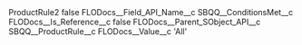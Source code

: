 <?xml version="1.0" encoding="UTF-8"?>
<CustomMetadata xmlns="http://soap.sforce.com/2006/04/metadata" xmlns:xsi="http://www.w3.org/2001/XMLSchema-instance" xmlns:xsd="http://www.w3.org/2001/XMLSchema">
    <label>ProductRule2</label>
    <protected>false</protected>
    <values>
        <field>FLODocs__Field_API_Name__c</field>
        <value xsi:type="xsd:string">SBQQ__ConditionsMet__c</value>
    </values>
    <values>
        <field>FLODocs__Is_Reference__c</field>
        <value xsi:type="xsd:boolean">false</value>
    </values>
    <values>
        <field>FLODocs__Parent_SObject_API__c</field>
        <value xsi:type="xsd:string">SBQQ__ProductRule__c</value>
    </values>
    <values>
        <field>FLODocs__Value__c</field>
        <value xsi:type="xsd:string">&apos;All&apos;</value>
    </values>
</CustomMetadata>
